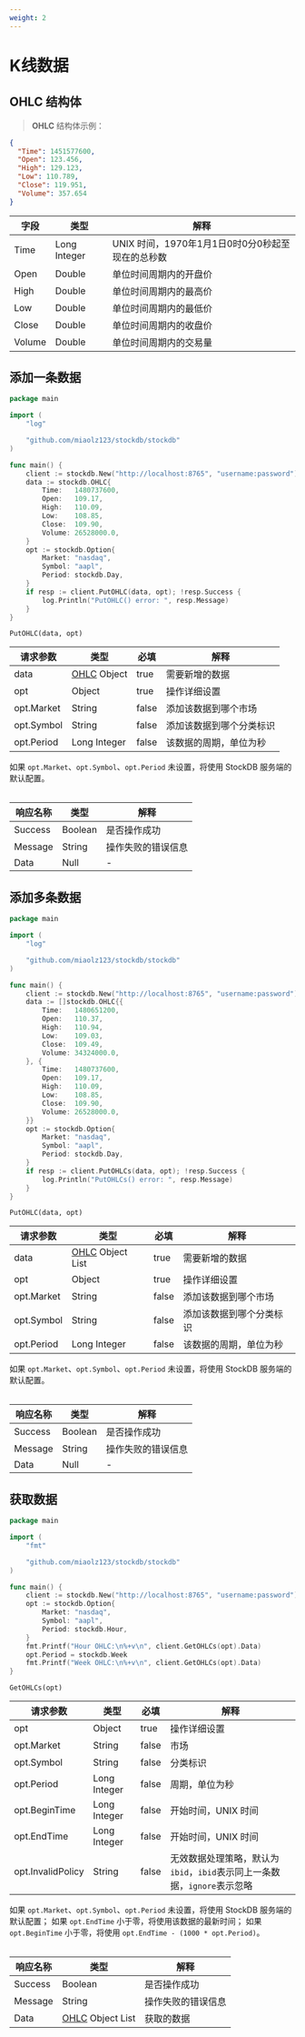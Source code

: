 ```yaml
---
weight: 2
---
```


# K线数据

## OHLC 结构体

> **OHLC** 结构体示例：

```json
{
  "Time": 1451577600,
  "Open": 123.456,
  "High": 129.123,
  "Low": 110.789,
  "Close": 119.951,
  "Volume": 357.654
}
```

| 字段 | 类型 | 解释 |
| ---- | ---- | ---- |
| Time | Long Integer | UNIX 时间，1970年1月1日0时0分0秒起至现在的总秒数 |
| Open | Double | 单位时间周期内的开盘价 |
| High | Double | 单位时间周期内的最高价 |
| Low | Double | 单位时间周期内的最低价 |
| Close | Double | 单位时间周期内的收盘价 |
| Volume | Double | 单位时间周期内的交易量 |

## 添加一条数据

```go
package main

import (
	"log"

	"github.com/miaolz123/stockdb/stockdb"
)

func main() {
	client := stockdb.New("http://localhost:8765", "username:password")
	data := stockdb.OHLC{
		Time:   1480737600,
		Open:   109.17,
		High:   110.09,
		Low:    108.85,
		Close:  109.90,
		Volume: 26528000.0,
	}
	opt := stockdb.Option{
		Market: "nasdaq",
		Symbol: "aapl",
		Period: stockdb.Day,
	}
	if resp := client.PutOHLC(data, opt); !resp.Success {
		log.Println("PutOHLC() error: ", resp.Message)
	}
}
```

`PutOHLC(data, opt)`

| 请求参数 | 类型 | 必填 | 解释 |
| -------- | ---- | ---- | ---- |
| data | [OHLC](#ohlc-结构体) Object | true | 需要新增的数据 |
| opt | Object | true | 操作详细设置 |
| opt.Market | String | false | 添加该数据到哪个市场 |
| opt.Symbol | String | false | 添加该数据到哪个分类标识 |
| opt.Period | Long Integer | false | 该数据的周期，单位为秒 |

<aside class="notice">
如果 <code>opt.Market</code>、<code>opt.Symbol</code>、<code>opt.Period</code> 未设置，将使用 StockDB 服务端的默认配置。
</aside>

<br>

| 响应名称 | 类型 | 解释 |
| -------- | ---- | ---- |
| Success | Boolean | 是否操作成功 |
| Message | String | 操作失败的错误信息 |
| Data | Null | - |

## 添加多条数据

```go
package main

import (
	"log"

	"github.com/miaolz123/stockdb/stockdb"
)

func main() {
	client := stockdb.New("http://localhost:8765", "username:password")
	data := []stockdb.OHLC{{
		Time:   1480651200,
		Open:   110.37,
		High:   110.94,
		Low:    109.03,
		Close:  109.49,
		Volume: 34324000.0,
	}, {
		Time:   1480737600,
		Open:   109.17,
		High:   110.09,
		Low:    108.85,
		Close:  109.90,
		Volume: 26528000.0,
	}}
	opt := stockdb.Option{
		Market: "nasdaq",
		Symbol: "aapl",
		Period: stockdb.Day,
	}
	if resp := client.PutOHLCs(data, opt); !resp.Success {
		log.Println("PutOHLCs() error: ", resp.Message)
	}
}
```

`PutOHLC(data, opt)`

| 请求参数 | 类型 | 必填 | 解释 |
| -------- | ---- | ---- | ---- |
| data | [OHLC](#ohlc-结构体) Object List | true | 需要新增的数据 |
| opt | Object | true | 操作详细设置 |
| opt.Market | String | false | 添加该数据到哪个市场 |
| opt.Symbol | String | false | 添加该数据到哪个分类标识 |
| opt.Period | Long Integer | false | 该数据的周期，单位为秒 |

<aside class="notice">
如果 <code>opt.Market</code>、<code>opt.Symbol</code>、<code>opt.Period</code> 未设置，将使用 StockDB 服务端的默认配置。
</aside>

<br>

| 响应名称 | 类型 | 解释 |
| -------- | ---- | ---- |
| Success | Boolean | 是否操作成功 |
| Message | String | 操作失败的错误信息 |
| Data | Null | - |

## 获取数据

```go
package main

import (
	"fmt"

	"github.com/miaolz123/stockdb/stockdb"
)

func main() {
	client := stockdb.New("http://localhost:8765", "username:password")
	opt := stockdb.Option{
		Market: "nasdaq",
		Symbol: "aapl",
		Period: stockdb.Hour,
	}
	fmt.Printf("Hour OHLC:\n%+v\n", client.GetOHLCs(opt).Data)
	opt.Period = stockdb.Week
	fmt.Printf("Week OHLC:\n%+v\n", client.GetOHLCs(opt).Data)
}
```

`GetOHLCs(opt)`

| 请求参数 | 类型 | 必填 | 解释 |
| -------- | ---- | ---- | ---- |
| opt | Object | true | 操作详细设置 |
| opt.Market | String | false | 市场 |
| opt.Symbol | String | false | 分类标识 |
| opt.Period | Long Integer | false | 周期，单位为秒 |
| opt.BeginTime | Long Integer | false | 开始时间，UNIX 时间 |
| opt.EndTime | Long Integer | false | 开始时间，UNIX 时间 |
| opt.InvalidPolicy | String | false | 无效数据处理策略，默认为`ibid`，`ibid`表示同上一条数据，`ignore`表示忽略 |

<aside class="notice">
如果 <code>opt.Market</code>、<code>opt.Symbol</code>、<code>opt.Period</code> 未设置，将使用 StockDB 服务端的默认配置；
如果 <code>opt.EndTime</code> 小于零，将使用该数据的最新时间；
如果 <code>opt.BeginTime</code> 小于零，将使用 <code>opt.EndTime - (1000 * opt.Period)</code>。
</aside>

<br>

| 响应名称 | 类型 | 解释 |
| -------- | ---- | ---- |
| Success | Boolean | 是否操作成功 |
| Message | String | 操作失败的错误信息 |
| Data | [OHLC](#ohlc-结构体) Object List | 获取的数据 |
